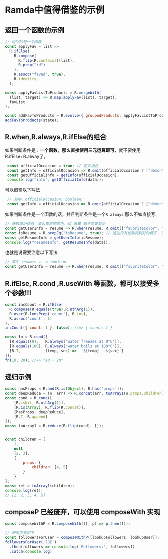 # Ramda中值得借鉴的示例

## 返回一个函数的示例

```javascript
// 返回的是一个函数
const applyFav = list =>
  R.ifElse(
    R.compose(
      R.flip(R.contains)(list),
      R.prop("id")
    ),
    R.assoc("faved", true),
    R.identity
  );

const applyFavListToProducts = R.mergeWith(
  (list, target) => R.map(applyFav(list), target),
  favList
);

const addFavToProducts = R.evolve({ groupedProducts: applyFavListToProducts });
addFavToProducts(state);
```



## R.when,R.always,R.ifElse的组合
如果判断条件是：**一个函数**，**那么直接使用三元运算即可**，就不要使用 R.ifElse+R.alway了。
```javascript
 const officialOccasion = true; // 正式场合
 const getInfo = officialOccasion => R.omit(officialOccasion ? ["demon"] : []);
 const getOfficialInfo = getInfo(officialOccasion);
 console.log("info", getOfficialInfo(data));
```
可以借鉴以下写法
```javascript
 // 其中，officialOccasion: boolean;
 const getInfo = officialOccasion => R.omit(officialOccasion ? ["demon"] : []);
```

如果判断条件是一个函数的话，并且判断条件是一个`R.always`,那么不如直接写.
```javascript
// 获取简历信息，那么喜欢的颜色，和 恶魔 都不需要显示
const getUserInfo = resume => R.when(resume, R.omit(["favoriteColor", "demon"]));
const isResume = R.propEq("isResume", true); // 这边没有想到特别好的例子，先用它凑合想象下
const getResumeInfo = getUserInfo(isResume);
console.log("resumeInfo", getResumeInfo(data));
```
也就是说需要注意以下写法
```javascript
// 其中 resume: a -> boolean
const getUserInfo = resume => R.when(resume, R.omit(["favoriteColor", "demon"]));
```

## R.ifElse, R.cond ,R.useWith 等函数，都可以接受多个参数!!!
```javascript
const incCount = R.ifElse(
  R.compose(R.equals(true),R.nthArg(1)),
  R.over(R.lensProp('count'), R.inc),
  R.assoc('count', 1)
);
incCount({ count: 1 }, false); //=> { count: 1 }

const fn = R.cond([
  [R.equals(0),   R.always('water freezes at 0°C')],
  [R.equals(100), R.always('water boils at 100°C')],
  [R.T,           (temp, sec) =>  `${temp} - ${sec}`]
]);
fn(10, 20); //=> "10 - 20"
```



## 递归示例
```javascript
const hasProps = R.and(R.is(Object), R.has('props'));
const deepReduce = (o, arr) => R.concat(arr, toArray1(o.props.children));
const cond = R.cond([
    [R.isNil, R.nthArg(1)],
    [R.is(Array), R.flip(R.concat)],
    [hasProps, deepReduce],
    [R.T, R.append]
]);
const toArray1 = R.reduce(R.flip(cond), []);


const children = [
    1,
    null,
    [2, 3],
    {
        props: {
            children: [4, 5]
        }
    }
];
const ret = toArray1(children);
console.log(ret);
// [1, 2, 3, 4, 5]
```



## composeP 已经废弃，可以使用 composeWith 实现
```javascript
const composeWithP = R.composeWith((f, p) => p.then(f));

// 使用方式如下
const followersForUser = composeWithP([lookupFollowers, lookupUser]);
followersForUser('JOE')
  .then(followers => console.log('Followers:', followers))
  .catch(console.log)
```